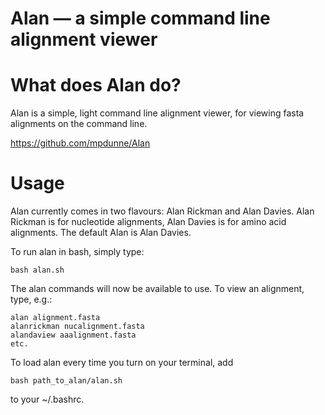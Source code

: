 # Alan — a simple command line alignment viewer

What does Alan do?
==========
Alan is a simple, light command line alignment viewer, for viewing fasta alignments on the command line.

https://github.com/mpdunne/Alan

Usage
=====
Alan currently comes in two flavours: Alan Rickman and Alan Davies. Alan Rickman is for nucleotide alignments, Alan Davies is for amino acid alignments. The default Alan is Alan Davies.

To run alan in bash, simply type:

```
bash alan.sh
```

The alan commands will now be available to use. To view an alignment, type, e.g.:

```
alan alignment.fasta
alanrickman nucalignment.fasta
alandaview aaalignment.fasta
etc.
```

To load alan every time you turn on your terminal, add

```
bash path_to_alan/alan.sh
```

to your ~/.bashrc.
